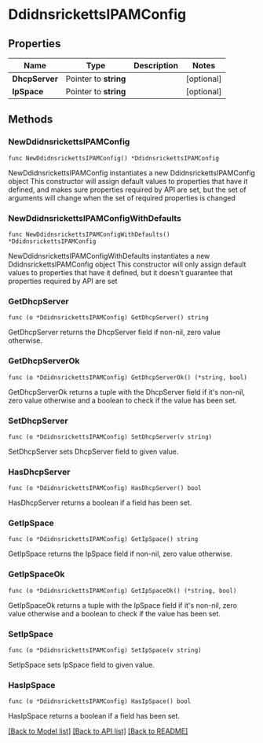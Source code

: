 # DdidnsrickettsIPAMConfig

## Properties

Name | Type | Description | Notes
------------ | ------------- | ------------- | -------------
**DhcpServer** | Pointer to **string** |  | [optional] 
**IpSpace** | Pointer to **string** |  | [optional] 

## Methods

### NewDdidnsrickettsIPAMConfig

`func NewDdidnsrickettsIPAMConfig() *DdidnsrickettsIPAMConfig`

NewDdidnsrickettsIPAMConfig instantiates a new DdidnsrickettsIPAMConfig object
This constructor will assign default values to properties that have it defined,
and makes sure properties required by API are set, but the set of arguments
will change when the set of required properties is changed

### NewDdidnsrickettsIPAMConfigWithDefaults

`func NewDdidnsrickettsIPAMConfigWithDefaults() *DdidnsrickettsIPAMConfig`

NewDdidnsrickettsIPAMConfigWithDefaults instantiates a new DdidnsrickettsIPAMConfig object
This constructor will only assign default values to properties that have it defined,
but it doesn't guarantee that properties required by API are set

### GetDhcpServer

`func (o *DdidnsrickettsIPAMConfig) GetDhcpServer() string`

GetDhcpServer returns the DhcpServer field if non-nil, zero value otherwise.

### GetDhcpServerOk

`func (o *DdidnsrickettsIPAMConfig) GetDhcpServerOk() (*string, bool)`

GetDhcpServerOk returns a tuple with the DhcpServer field if it's non-nil, zero value otherwise
and a boolean to check if the value has been set.

### SetDhcpServer

`func (o *DdidnsrickettsIPAMConfig) SetDhcpServer(v string)`

SetDhcpServer sets DhcpServer field to given value.

### HasDhcpServer

`func (o *DdidnsrickettsIPAMConfig) HasDhcpServer() bool`

HasDhcpServer returns a boolean if a field has been set.

### GetIpSpace

`func (o *DdidnsrickettsIPAMConfig) GetIpSpace() string`

GetIpSpace returns the IpSpace field if non-nil, zero value otherwise.

### GetIpSpaceOk

`func (o *DdidnsrickettsIPAMConfig) GetIpSpaceOk() (*string, bool)`

GetIpSpaceOk returns a tuple with the IpSpace field if it's non-nil, zero value otherwise
and a boolean to check if the value has been set.

### SetIpSpace

`func (o *DdidnsrickettsIPAMConfig) SetIpSpace(v string)`

SetIpSpace sets IpSpace field to given value.

### HasIpSpace

`func (o *DdidnsrickettsIPAMConfig) HasIpSpace() bool`

HasIpSpace returns a boolean if a field has been set.


[[Back to Model list]](../README.md#documentation-for-models) [[Back to API list]](../README.md#documentation-for-api-endpoints) [[Back to README]](../README.md)


